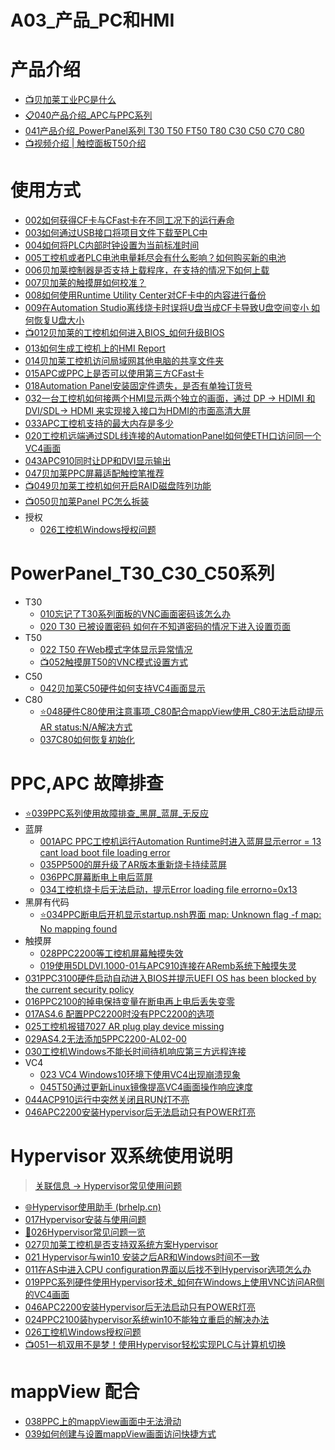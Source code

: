 # A03_产品_PC和HMI

# 产品介绍

- [📺贝加莱工业PC是什么](https://app9qg8os8w3630.pc.xiaoe-tech.com/p/t_pc/course_pc_detail/video/v_5d51383db0c4f_alQPWHe4)
- [📋040产品介绍_APC与PPC系列](040产品介绍_APC与PPC系列.md)
- [041产品介绍_PowerPanel系列 T30 T50 FT50 T80 C30 C50 C70 C80](041产品介绍_PowerPanel系列.md)
- [📺视频介绍 | 触控面板T50介绍](https://app9qg8os8w3630.pc.xiaoe-tech.com/p/t_pc/course_pc_detail/video/v_5f342c56e4b0b4059c4be3c4?product_id=p_5f8e772ae4b0e95a89c52abd&content_app_id=&type=8&parent_pro_id=p_5f8e752ce4b0e95a89c52a40)

# 使用方式

- [002如何获得CF卡与CFast卡在不同工况下的运行寿命](002如何获得CF卡与CFast卡在不同工况下的运行寿命.md)
- [003如何通过USB接口将项目文件下载至PLC中](003如何通过USB接口将项目文件下载至PLC中.md)
- [004如何将PLC内部时钟设置为当前标准时间](/B01_技术_AutomationStudio/004如何将PLC内部时钟设置为当前标准时间.md)
- [005工控机或者PLC电池电量耗尽会有什么影响？如何购买新的电池](005PLC电池电量耗尽会有什么影响？如何购买新的电池.md)
- [006贝加莱控制器是否支持上载程序，在支持的情况下如何上载](006贝加莱控制器是否支持上载程序，在支持的情况下如何上载.md)
- [007贝加莱的触摸屏如何校准？ ](007贝加莱的触摸屏如何校准.md)
- [008如何使用Runtime Utility Center对CF卡中的内容进行备份](008如何使用Runtime%20Utility%20Center对CF卡中的内容进行备份.md)
- [009在Automation Studio离线烧卡时误将U盘当成CF卡导致U盘空间变小 如何恢复U盘大小](009在Automation%20Studio离线烧卡时误将U盘当成CF卡导致U盘空间变小%20如何恢复U盘大小.md)
- [📺012贝加莱的工控机如何进入BIOS_如何升级BIOS](012贝加莱的工控机在开机时如何进入bios设置.md)
- [013如何生成工控机上的HMI Report](013如何生成工控机上的HMI%20Report.md)
- [014贝加莱工控机访问局域网其他电脑的共享文件夹](014贝加莱工控机访问局域网其他电脑的共享文件夹.md)
- [015APC或PPC上是否可以使用第三方CFast卡](015APC或PPC上是否可以使用第三方CFast卡.md)
- [018Automation Panel安装固定件遗失，是否有单独订货号](018Automation%20Panel安装固定件遗失，是否有单独订货号.md)
- [032一台工控机如何接两个HMI显示两个独立的画面，通过 DP → HDIMI 和 DVI/SDL→ HDMI 来实现接入接口为HDMI的市面高清大屏](032一台工控机如何接两个HMI显示两个独立的画面.md)
- [033APC工控机支持的最大内存是多少](033APC工控机支持的最大内存是多少.md)
- [020工控机远端通过SDL线连接的AutomationPanel如何使ETH口访问同一个VC4画面](/B07_技术_人机操作/020工控机远端通过SDL线连接的AutomationPanel如何使ETH口访问同一个VC4画面.md)
- [043APC910同时让DP和DVI显示输出](043APC910同时让DP和DVI显示输出.md)
- [047贝加莱PPC屏幕适配触控笔推荐](047贝加莱PPC屏幕适配触控笔推荐.md)
- [📺049贝加莱工控机如何开启RAID磁盘阵列功能](049贝加莱工控机如何开启RAID磁盘阵列功能.md)
- [📺050贝加莱Panel PC怎么拆装](050贝加莱Panel%20PC怎么拆装.md)
- 授权
    - [026工控机Windows授权问题](026工控机Windows授权问题.md)

# PowerPanel_T30_C30_C50系列

- T30
    - [010忘记了T30系列面板的VNC画面密码该怎么办](010忘记了T30系列面板的VNC画面密码该怎么办.md)
    - [020 T30 已被设置密码 如何在不知道密码的情况下进入设置页面](020%20T30%20已被设置密码%20如何在不知道密码的情况下进入设置页面.md)
- T50
    - [022 T50 在Web模式字体显示异常情况](022%20T50%20在Web模式字体显示异常情况.md)
    - [📺052触摸屏T50的VNC模式设置方式](052触摸屏T50的VNC模式设置方式.md)
- C50
    - [042贝加莱C50硬件如何支持VC4画面显示](042贝加莱C50硬件如何支持VC4画面显示.md)
- C80
    - [⭐048硬件C80使用注意事项_C80配合mappView使用_C80无法启动提示AR status:N/A解决方式](048硬件C80使用注意事项.md)
    - [037C80如何恢复初始化](037C80如何恢复初始化.md)

# PPC,APC 故障排查

- [⭐039PPC系列使用故障排查_黑屏_蓝屏_无反应](039PPC系列使用故障排查_黑屏_蓝屏_无反应.md)
- 蓝屏
    - [001APC PPC工控机运行Automation Runtime时进入蓝屏显示error = 13 cant load boot file loading error](001APC%20PPC工控机运行Automation%20Runtime时进入蓝屏显示error%20=%2013%20cant%20load%20boot%20file%20loading%20error.md)
    - [035PP500的屏升级了AR版本重新烧卡持续蓝屏](035PP500的屏升级了AR版本重新烧卡持续蓝屏.md)
    - [036PPC屏幕断电上电后蓝屏](036PPC屏幕断电上电后蓝屏.md)
    - [034工控机烧卡后无法启动，提示Error loading file errorno=0x13](/B03_技术_诊断/034工控机烧卡后无法启动，提示Error%20loading%20file%20errorno=0x13.md)
- 黑屏有代码
    - [⭐034PPC断电后开机显示startup.nsh界面 map: Unknown flag -f  map: No mapping found](034PPC断电后开机显示startup.nsh界面.md)
- 触摸屏
    - [028PPC2200等工控机屏幕触摸失效](028PPC2200触摸失效.md)
    - [019使用5DLDVI.1000-01与APC910连接在ARemb系统下触摸失灵](019使用5DLDVI.1000-01与APC910连接在ARemb系统下触摸失灵.md)
- [031PPC3100硬件启动自动进入BIOS并提示UEFI OS has been blocked by the current security policy](031PPC3100硬件启动自动进入BIOS并提示UEFI%20OS%20has%20been%20blocked%20by%20the%20current%20security%20policy.md)
- [016PPC2100的掉电保持变量在断电再上电后丢失变零](016PPC2100的掉电保持变量在断电再上电后丢失变零.md)
- [017AS4.6 配置PPC2200时没有PPC2200的选项](017AS4.6%20配置PPC2200时没有PPC2200的选项.md)
- [025工控机报错7027 AR plug play device missing](025工控机报错7027%20AR%20plug%20play%20device%20missing.md)
- [029AS4.2无法添加5PPC2200-AL02-00 ](029AS4.2无法添加5PPC2200-AL02-00%20.md)
- [030工控机Windows不能长时间待机响应第三方远程连接](030工控机Windows不能长时间待机响应第三方远程连接.md)
- VC4
    - [023 VC4 Windows10环境下使用VC4出现崩溃现象](023%20VC4%20Windows10环境下使用VC4出现崩溃现象.md)
    - [045T50通过更新Linux镜像提高VC4画面操作响应速度](045T50通过更新Linux镜像提高VC4画面操作响应速度.md)
- [044ACP910运行中突然关闭且RUN灯不亮](044ACP910运行中突然关闭且RUN灯不亮.md)
- [046APC2200安装Hypervisor后无法启动只有POWER灯亮](046APC2200安装Hypervisor后无法启动只有POWER灯亮.md)

# Hypervisor 双系统使用说明

> [关联信息 → Hypervisor常见使用问题](/B02_技术_AutomationRuntime/000B02_技术_AutomationRuntime.md#Hypervisor常见使用问题)

- [🌐Hypervisor使用助手 (brhelp.cn)](https://hypervisor.brhelp.cn/index.html?general.html)
- [017Hypervisor安装与使用问题](/B02_技术_AutomationRuntime/017Hypervisor安装与使用问题.md)
- [🐞026Hypervisor常见问题一览](/B02_技术_AutomationRuntime/026Hypervisor常见问题一览.md)
- [027贝加莱工控机是否支持双系统方案Hypervisor](027贝加莱工控机是否支持双系统方案.md)
- [021 Hypervisor与win10 安装之后AR和Windows时间不一致](021%20Hypervisor与win10%20安装之后AR和Windows时间不一致.md)
- [011在AS中进入CPU configuration界面以后找不到Hypervisor选项怎么办](011在AS中进入CPU%20configuration界面以后找不到Hypervisor选项怎么办.md)
- [019PPC系列硬件使用Hypervisor技术_如何在Windows上使用VNC访问AR侧的VC4画面](/B07_技术_人机操作/019PPC系列硬件使用Hypervisor技术_如何在Windows上使用VNC访问AR侧的VC4画面.md)
- [046APC2200安装Hypervisor后无法启动只有POWER灯亮](046APC2200安装Hypervisor后无法启动只有POWER灯亮.md)
- [024PPC2100装hypervisor系统win10不能独立重启的解决办法](024PPC2100装hypervisor系统win10不能独立重启的解决办法.md)
- [026工控机Windows授权问题](026工控机Windows授权问题.md)
- [📺051一机双用不是梦！使用Hypervisor轻松实现PLC与计算机切换](051一机双用不是梦！使用Hypervisor轻松实现PLC与计算机切换.md)

# mappView 配合

- [038PPC上的mappView画面中无法滑动](038PPC上的mappView画面中无法滑动.md)
- [039如何创建与设置mappView画面访问快捷方式](/B05_技术_mapp/039如何创建与设置mappView画面访问快捷方式.md)
